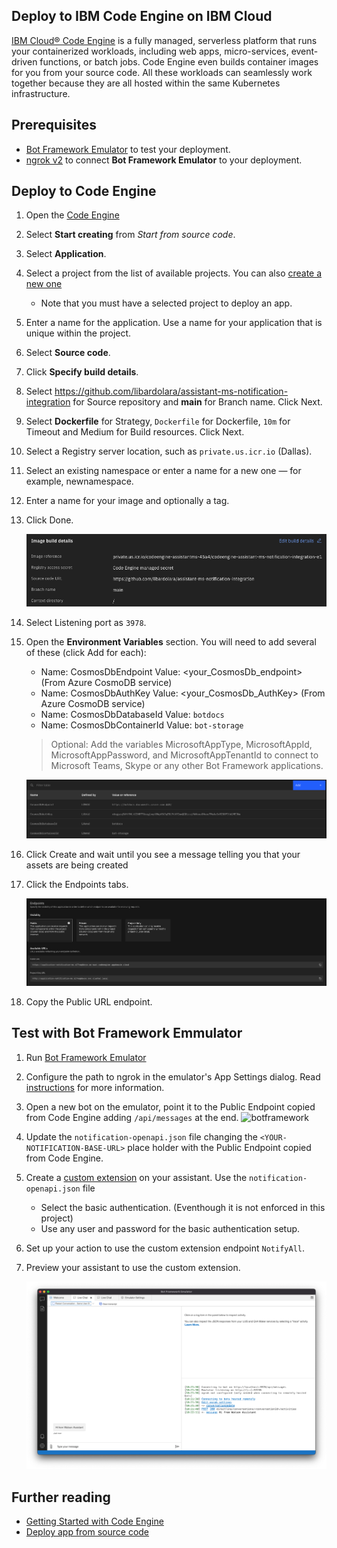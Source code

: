 ## Deploy to IBM Code Engine on IBM Cloud

[IBM Cloud® Code Engine](https://cloud.ibm.com/codeengine/overview) is a fully managed, serverless platform that runs your containerized workloads, including web apps, micro-services, event-driven functions, or batch jobs. Code Engine even builds container images for you from your source code. All these workloads can seamlessly work together because they are all hosted within the same Kubernetes infrastructure.

## Prerequisites

- [Bot Framework Emulator](https://docs.microsoft.com/en-us/azure/bot-service/bot-service-debug-emulator?view=azure-bot-service-4.0&tabs=csharp) to test your deployment.
- [ngrok v2](https://dl.equinox.io/ngrok/ngrok/stable/archive) to connect **Bot Framework Emulator** to your deployment.


## Deploy to Code Engine

1) Open the [Code Engine](https://cloud.ibm.com/codeengine/overview)

1) Select **Start creating** from *Start from source code*.

1) Select **Application**.

1) Select a project from the list of available projects. You can also [create a new one](https://cloud.ibm.com/docs/codeengine?topic=codeengine-manage-project#create-a-project)
    - Note that you must have a selected project to deploy an app.

1) Enter a name for the application. Use a name for your application that is unique within the project.

1) Select **Source code**.

1) Click **Specify build details**.

1) Select https://github.com/libardolara/assistant-ms-notification-integration for Source repository and **main** for Branch name. Click Next.

1) Select **Dockerfile** for Strategy, `Dockerfile` for Dockerfile, `10m` for Timeout and Medium for Build resources. Click Next.

1) Select a Registry server location, such as `private.us.icr.io` (Dallas).

1) Select an existing namespace or enter a name for a new one — for example, newnamespace.

1) Enter a name for your image and optionally a tag.

1) Click Done.

    ![botframework](img/build-details.png)

1) Select Listening port as `3978`.

1) Open the **Environment Variables** section. You will need to add several of these (click Add for each):
    - Name: CosmosDbEndpoint   Value: <your_CosmosDb_endpoint> (From Azure CosmoDB service)
    - Name: CosmosDbAuthKey   Value: <your_CosmosDb_AuthKey> (From Azure CosmoDB service)
    - Name: CosmosDbDatabaseId  Value: `botdocs`
    - Name: CosmosDbContainerId  Value: `bot-storage`
    > Optional: Add the variables MicrosoftAppType, MicrosoftAppId, MicrosoftAppPassword, and MicrosoftAppTenantId to connect to Microsoft Teams, Skype or any other Bot Framework applications.

    ![botframework](img/env-variables.png)

1) Click Create and wait until you see a message telling you that your assets are being created

1) Click the Endpoints tabs.

    ![botframework](img/bot-endpoints.png)

1) Copy the Public URL endpoint.

## Test with Bot Framework Emmulator

1) Run [Bot Framework Emulator](https://docs.microsoft.com/en-us/azure/bot-service/bot-service-debug-emulator?view=azure-bot-service-4.0&tabs=csharp)

1) Configure the path to ngrok in the emulator's App Settings dialog. Read [instructions](https://github.com/Microsoft/BotFramework-Emulator/wiki/Tunneling-(ngrok)) for more information.

1) Open a new bot on the emulator, point it to the Public Endpoint copied from Code Engine adding `/api/messages` at the end.
    ![botframework](img/notification-emulator-code.png)

1) Update the `notification-openapi.json` file changing the `<YOUR-NOTIFICATION-BASE-URL>` place holder with the Public Endpoint copied from Code Engine.

1) Create a [custom extension](https://cloud.ibm.com/docs/watson-assistant?topic=watson-assistant-add-custom-extension) on your assistant. Use the `notification-openapi.json` file
    - Select the basic authentication. (Eventhough it is not enforced in this project)
    - Use any user and password for the basic authentication setup.

1) Set up your action to use the custom extension endpoint `NotifyAll`.

1) Preview your assistant to use the custom extension.

    ![customextension](img/bot-emulator.png)


## Further reading

- [Getting Started with Code Engine](https://cloud.ibm.com/docs/codeengine?topic=codeengine-getting-started)
- [Deploy app from source code](https://cloud.ibm.com/docs/codeengine?topic=codeengine-app-source-code)

